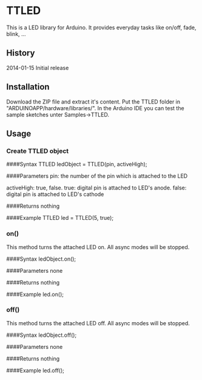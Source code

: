 # TTLED

This is a LED library for Arduino. It provides everyday tasks like on/off, fade, blink, ...

## History
2014-01-15 Initial release

## Installation
Download the ZIP file and extract it's content. Put the TTLED folder in "ARDUINOAPP/hardware/libraries/".
In the Arduino IDE you can test the sample sketches unter Samples->TTLED.

## Usage
### Create TTLED object
####Syntax
TTLED ledObject = TTLED(pin, activeHigh);

####Parameters
pin: the number of the pin which is attached to the LED

activeHigh: true, false. true: digital pin is attached to LED's anode. false: digital pin is attached to LED's cathode

####Returns
nothing

####Example
TTLED led = TTLED(5, true);

### on()
This method turns the attached LED on. All async modes will be stopped.

####Syntax
ledObject.on();

####Parameters
none

####Returns
nothing

####Example
led.on();

### off()
This method turns the attached LED off. All async modes will be stopped.

####Syntax
ledObject.off();

####Parameters
none

####Returns
nothing

####Example
led.off();